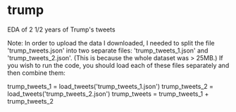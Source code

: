 # trump
EDA of 2 1/2 years of Trump's tweets

Note: In order to upload the data I downloaded, I needed
to split the file 'trump_tweets.json' into two separate
files: 'trump_tweets_1.json' and 'trump_tweets_2.json'.
(This is because the whole dataset was > 25MB.) If you
wish to run the code, you should load each of these files
separately and then combine them:

trump_tweets_1 = load_tweets('trump_tweets_1.json')
trump_tweets_2 = load_tweets('trump_tweets_2.json')
trump_tweets = trump_tweets_1 + trump_tweets_2
